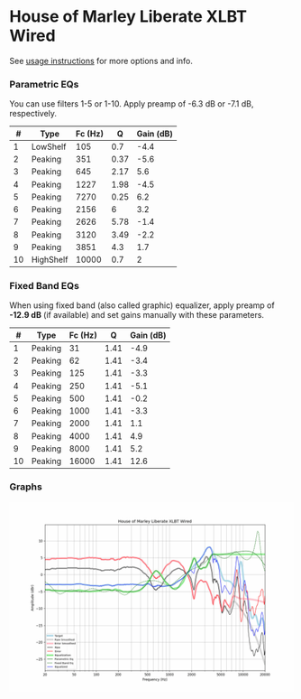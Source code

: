 # House of Marley Liberate XLBT Wired
See [usage instructions](https://github.com/jaakkopasanen/AutoEq#usage) for more options and info.

### Parametric EQs
You can use filters 1-5 or 1-10. Apply preamp of -6.3 dB or -7.1 dB, respectively.

|   # | Type      |   Fc (Hz) |    Q |   Gain (dB) |
|-----|-----------|-----------|------|-------------|
|   1 | LowShelf  |       105 | 0.7  |        -4.4 |
|   2 | Peaking   |       351 | 0.37 |        -5.6 |
|   3 | Peaking   |       645 | 2.17 |         5.6 |
|   4 | Peaking   |      1227 | 1.98 |        -4.5 |
|   5 | Peaking   |      7270 | 0.25 |         6.2 |
|   6 | Peaking   |      2156 | 6    |         3.2 |
|   7 | Peaking   |      2626 | 5.78 |        -1.4 |
|   8 | Peaking   |      3120 | 3.49 |        -2.2 |
|   9 | Peaking   |      3851 | 4.3  |         1.7 |
|  10 | HighShelf |     10000 | 0.7  |         2   |

### Fixed Band EQs
When using fixed band (also called graphic) equalizer, apply preamp of **-12.9 dB** (if available) and set gains manually with these parameters.

|   # | Type    |   Fc (Hz) |    Q |   Gain (dB) |
|-----|---------|-----------|------|-------------|
|   1 | Peaking |        31 | 1.41 |        -4.9 |
|   2 | Peaking |        62 | 1.41 |        -3.4 |
|   3 | Peaking |       125 | 1.41 |        -3.3 |
|   4 | Peaking |       250 | 1.41 |        -5.1 |
|   5 | Peaking |       500 | 1.41 |        -0.2 |
|   6 | Peaking |      1000 | 1.41 |        -3.3 |
|   7 | Peaking |      2000 | 1.41 |         1.1 |
|   8 | Peaking |      4000 | 1.41 |         4.9 |
|   9 | Peaking |      8000 | 1.41 |         5.2 |
|  10 | Peaking |     16000 | 1.41 |        12.6 |

### Graphs
![](./House%20of%20Marley%20Liberate%20XLBT%20Wired.png)
